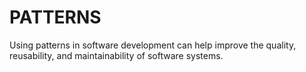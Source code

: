 # PATTERNS
Using patterns in software development can help improve the quality, reusability, and maintainability of software systems.
